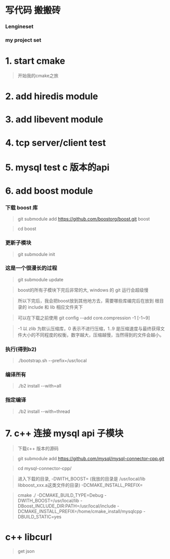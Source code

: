 # 写代码 搬搬砖
### Lengineset
### my project set

# 1. start cmake
> 开始我的cmake之旅
# 2. add hiredis module

# 3. add libevent module

# 4. tcp server/client test

# 5. mysql test c 版本的api

# 6. add boost module
### 下载 boost 库
> git submodule add https://github.com/boostorg/boost.git boost

> cd boost
### 更新子模块
> git submodule init
### 这是一个很漫长的过程
> git submodule update

> boost的所有子模块下完后非常的大, windows 的 git 运行会超级慢

> 所以下完后，我会把boost放到其他地方去，需要哪些库编完后在放到 根目录的 include 和 lib 相应文件夹下

> 可以在下载之前使用 git config --add core.compression -1 [-1~9]

> -1 以 zlib 为默认压缩库，0 表示不进行压缩，1..9 是压缩速度与最终获得文件大小的不同程度的权衡，数字越大，压缩越慢，当然得到的文件会越小。

### 执行(得到b2)
> ./bootstrap.sh --prefix=/usr/local
### 编译所有
> ./b2 install --with=all
### 指定编译
> ./b2 install --with=thread

# 7. c++ 连接 mysql api 子模块
> 下载c++ 版本的源码

> git submodule add https://github.com/mysql/mysql-connector-cpp.git

> cd mysql-connector-cpp/

> 进入下载的目录, -DWITH_BOOST=<Boost location> (我放的目录是 /usr/local/lib libboost_xxx.a这类文件的目录) -DCMAKE_INSTALL_PREFIX=<Install location>

> cmake ./ -DCMAKE_BUILD_TYPE=Debug -DWITH_BOOST=/usr/local/lib -DBoost_INCLUDE_DIR:PATH=/usr/local/include -DCMAKE_INSTALL_PREFIX=/home/cmake_install/mysqlcpp -DBUILD_STATIC=yes

# c++ libcurl 
> get json
